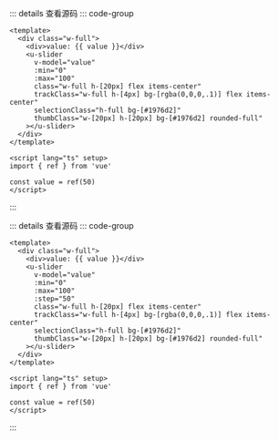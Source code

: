 <!-- import -->
<script setup>
import Basic from '../examples/slider/01.basic.vue'
import Step from '../examples/slider/02.step.vue'
</script>
<!-- import -->

<!-- component -->
<Basic></Basic>
::: details 查看源码
::: code-group
```vue [template]
<template>
  <div class="w-full">
    <div>value: {{ value }}</div>
    <u-slider 
      v-model="value" 
      :min="0"
      :max="100" 
      class="w-full h-[20px] flex items-center"
      trackClass="w-full h-[4px] bg-[rgba(0,0,0,.1)] flex items-center"
      selectionClass="h-full bg-[#1976d2]"
      thumbClass="w-[20px] h-[20px] bg-[#1976d2] rounded-full"
    ></u-slider>
  </div>
</template>
```

```vue [script]
<script lang="ts" setup>
import { ref } from 'vue'

const value = ref(50)
</script>
```

:::
<!-- component -->

<!-- component -->
<Step></Step>
::: details 查看源码
::: code-group
```vue [template]
<template>
  <div class="w-full">
    <div>value: {{ value }}</div>
    <u-slider 
      v-model="value" 
      :min="0"
      :max="100" 
      :step="50"
      class="w-full h-[20px] flex items-center"
      trackClass="w-full h-[4px] bg-[rgba(0,0,0,.1)] flex items-center"
      selectionClass="h-full bg-[#1976d2]"
      thumbClass="w-[20px] h-[20px] bg-[#1976d2] rounded-full"
    ></u-slider>
  </div>
</template>
```

```vue [script]
<script lang="ts" setup>
import { ref } from 'vue'

const value = ref(50)
</script>
```

:::
<!-- component -->












